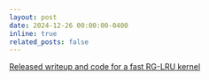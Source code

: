 ```yaml
---
layout: post
date: 2024-12-26 00:00:00-0400
inline: true
related_posts: false
---
```

[Released writeup and code for a fast RG-LRU kernel](blog/2024/rg-lru/)